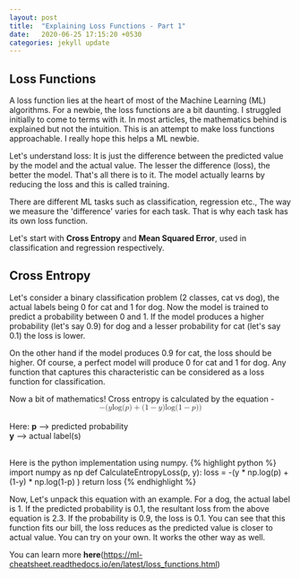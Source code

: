```yaml
---
layout: post
title:  "Explaining Loss Functions - Part 1"
date:   2020-06-25 17:15:20 +0530
categories: jekyll update
---
```


## Loss Functions
A loss function lies at the heart of most of the Machine Learning (ML) algorithms. For a newbie, 
the loss functions are a bit daunting. I struggled initially to come to terms with it. 
In most articles, the mathematics behind is explained but not the intuition. 
This is an attempt to make loss functions approachable. I really hope this helps a ML newbie.

Let's understand loss: It is just the difference between the predicted value by the model and 
the actual value. The lesser the difference (loss), the better the model. That's all there is to it. 
The model actually learns by reducing the loss and this is called training.

There are different ML tasks such as classification, regression etc., The way we measure the 'difference'
varies for each task. That is why each task has its own loss function. 

Let's start with **Cross Entropy** and **Mean Squared Error**, used in classification and regression respectively.

## Cross Entropy 
Let's consider a binary classification problem (2 classes, cat vs dog), the actual labels being 
0 for cat and 1 for dog. Now the model is trained to predict a probability between 0 and 1. If the model 
produces a higher probability (let's say 0.9) for dog and a lesser probability for cat (let's say 0.1) 
the loss is lower. 

On the other hand if the model produces 0.9 for cat, the loss should be higher. Of course, a perfect model 
will produce 0 for cat and 1 for dog. Any function that captures this characteristic can be considered 
as a loss function for classification.

Now a bit of mathematics! Cross entropy is calculated by the equation - 
<br>
<math xmlns="http://www.w3.org/1998/Math/MathML" display="block">
  <mo>&#x2212;<!-- − --></mo>
  <mrow class="MJX-TeXAtom-ORD">
    <mo stretchy="false">(</mo>
    <mi>y</mi>
    <mi>log</mi>
    <mo>&#x2061;<!-- ⁡ --></mo>
    <mo stretchy="false">(</mo>
    <mi>p</mi>
    <mo stretchy="false">)</mo>
    <mo>+</mo>
    <mo stretchy="false">(</mo>
    <mn>1</mn>
    <mo>&#x2212;<!-- − --></mo>
    <mi>y</mi>
    <mo stretchy="false">)</mo>
    <mi>log</mi>
    <mo>&#x2061;<!-- ⁡ --></mo>
    <mo stretchy="false">(</mo>
    <mn>1</mn>
    <mo>&#x2212;<!-- − --></mo>
    <mi>p</mi>
    <mo stretchy="false">)</mo>
    <mo stretchy="false">)</mo>
  </mrow>
</math>
<br>
Here:
**p** --> predicted probability<br>
**y** --> actual label(s)

<br>
Here is the python implementation using numpy.
{% highlight python %}
import numpy as np
def CalculateEntropyLoss(p, y):
    loss = -(y * np.log(p) + (1-y) * np.log(1-p) )
    return loss
{% endhighlight %}

Now, Let's unpack this equation with an example. For a dog, the actual label is 1.
If the predicted probability is 0.1, the resultant loss from the above equation is 2.3. 
If the probability is 0.9, the loss is 0.1. You can see that this function fits our bill, the loss reduces as the 
predicted value is closer to actual value. You can try on your own. It works the other way as well.

You can learn more **here**(https://ml-cheatsheet.readthedocs.io/en/latest/loss_functions.html)

 




[jekyll-docs]: https://jekyllrb.com/docs/home
[jekyll-gh]:   https://github.com/jekyll/jekyll
[jekyll-talk]: https://talk.jekyllrb.com/
